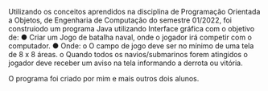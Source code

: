 Utilizando os conceitos aprendidos na disciplina de Programação Orientada a Objetos, de Engenharia de Computação do semestre 01/2022,
foi construiodo um programa Java utilizando Interface gráfica com o objetivo de:
  ● Criar um Jogo de batalha naval, onde o jogador irá competir com o
  computador.
  ● Onde:
    o O campo de jogo deve ser no mínimo de uma tela de 8 x 8 áreas.
    o Quando todos os navios/submarinos forem atingidos o jogador deve
    receber um aviso na tela informando a derrota ou vitória.
    
O programa foi criado por mim e mais outros dois alunos.
